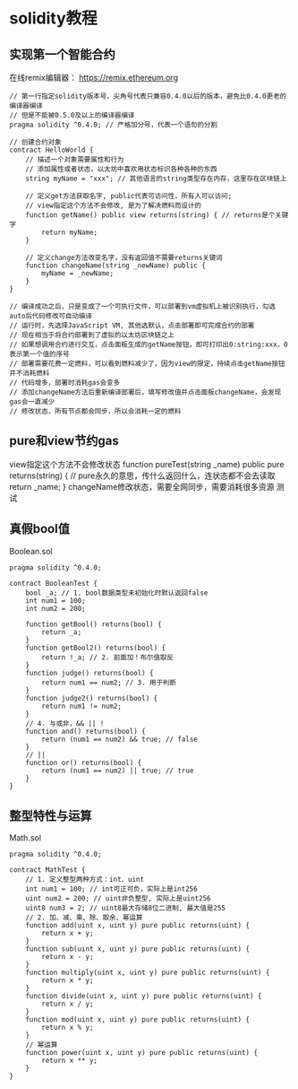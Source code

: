 <!--
 * @Author: yuzihan yuzihanyuzihan@163.com
 * @Date: 2022-05-20 22:18:35
 * @LastEditors: yuzihan yuzihanyuzihan@163.com
 * @LastEditTime: 2022-06-04 13:06:03
 * @FilePath: /fe_interview/web3/solidity.md
 * @Description: 这是默认设置,请设置`customMade`, 打开koroFileHeader查看配置 进行设置: https://github.com/OBKoro1/koro1FileHeader/wiki/%E9%85%8D%E7%BD%AE
-->
# solidity教程
## 实现第一个智能合约
在线remix编辑器： https://remix.ethereum.org
```solidity
// 第一行指定solidity版本号，尖角号代表只兼容0.4.0以后的版本，避免比0.4.0更老的编译器编译
// 但是不能被0.5.0及以上的编译器编译
pragma solidity ^0.4.0; // 严格加分号，代表一个语句的分割 

// 创建合约对象
contract HelloWorld {
    // 描述一个对象需要属性和行为
    // 添加属性或者状态，以太坊中喜欢用状态标识各种各种的东西
    string myName = "xxx"; // 其他语言的string类型存在内存，这里存在区块链上

    // 定义get方法获取名字, public代表可访问性，所有人可以访问; 
    // view指定这个方法不会修改, 是为了解决燃料而设计的
    function getName() public view returns(string) { // returns是个关键字
        return myName;
    }

    // 定义change方法改变名字，没有返回值不需要returns关键词
    function changeName(string _newName) public {
        myName = _newName;
    } 
}

// 编译成功之后，只是变成了一个可执行文件，可以部署到vm虚拟机上被识别执行，勾选auto后代码修改可自动编译
// 运行时，先选择JavaScript VM, 其他选默认，点击部署即可完成合约的部署
// 现在相当于将合约部署到了虚拟的以太坊区块链之上
// 如果想调用合约进行交互，点击面板生成的getName按钮，即可打印出0:string:xxx，0表示第一个值的序号
// 部署需要花费一定燃料，可以看到燃料减少了，因为view的限定，持续点击getName按钮并不消耗燃料
// 代码增多，部署时消耗gas会变多
// 添加changeName方法后重新编译部署后，填写修改值并点击面板changeName，会发现gas会一直减少
// 修改状态，所有节点都会同步，所以会消耗一定的燃料
```
## pure和view节约gas
view指定这个方法不会修改状态
function pureTest(string _name) public pure returns(string) { // pure永久的意思，传什么返回什么，连状态都不会去读取
    return _name;
}
changeName修改状态，需要全网同步，需要消耗很多资源
测试
## 真假bool值
Boolean.sol
```
pragma solidity ^0.4.0;

contract BooleanTest {
    bool _a; // 1. bool数据类型未初始化时默认返回false
    int num1 = 100;
    int num2 = 200;

    function getBool() returns(bool) {
        return _a;
    }
    function getBool2() returns(bool) {
        return !_a; // 2. 前面加！布尔值取反
    }
    function judge() returns(bool) {
        return num1 == num2; // 3. 用于判断
    }
    function judge2() returns(bool) {
        return num1 != num2; 
    }
    // 4. 与或非，&& || !
    function and() returns(bool) {
        return (num1 == num2) && true; // false
    }
    // || 
    function or() returns(bool) {
        return (num1 == num2) || true; // true
    }
}
```
## 整型特性与运算
Math.sol
```
pragma solidity ^0.4.0;

contract MathTest {
    // 1. 定义整型两种方式：int、uint
    int num1 = 100; // int可正可负，实际上是int256
    uint num2 = 200; // uint非负整型, 实际上是uint256
    uint8 num3 = 2; // uint8最大存储8位二进制, 最大值是255
    // 2. 加、减、乘、除、取余、幂运算
    function add(uint x, uint y) pure public returns(uint) {
        return x + y;
    }
    function sub(uint x, uint y) pure public returns(uint) {
        return x - y;
    }
    function multiply(uint x, uint y) pure public returns(uint) {
        return x * y;
    }
    function divide(uint x, uint y) pure public returns(uint) {
        return x / y;
    }
    function mod(uint x, uint y) pure public returns(uint) {
        return x % y;
    }
    // 幂运算
    function power(uint x, uint y) pure public returns(uint) {
        return x ** y;
    }
}
```